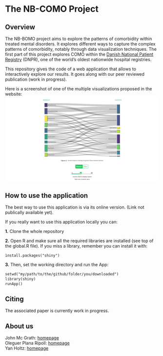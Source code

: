 The NB-COMO Project
===================



Overview
--------
The NB-BOMO project aims to explore the patterns of comorbidity within treated mental disorders. It explores different ways to capture the complex patterns of comorbidity, notably through data visualization techniques. The first part of this project explores COMO within the [Danish National Patient Registry](https://www.ncbi.nlm.nih.gov/pmc/articles/PMC4655913/) (DNPR), one of the world’s oldest nationwide hospital registries.

This repository gives the code of a web application that allows to interactively explore our results. It goes along with our peer reviewed publication (work in progress).

Here is a screenshot of one of the multiple visualizations proposed in the website:
![fig1](www/Screen_Shot_ShinyCOMO.png)





How to use the application
--------
The best way to use this application is via its online version. (Link not publically available yet).

If you really want to use this application locally you can:

**1.** Clone the whole repository

**2.** Open R and make sure all the required libraries are installed (see top of the global.R file). If you miss a library, remember you can install it with:
```
ìnstall.packages("shiny")
```

**3.**
Then, set the working directory and run the App:
```
setwd("my/path/to/the/github/folder/you/downloaded")
library(shiny)
runApp()
```



Citing 
--------
The associated paper is currently work in progress. 



About us
--------

John Mc Grath: [homepage](http://researchers.uq.edu.au/researcher/6724)   
Oleguer Plana Ripoll: [homepage](https://www.researchgate.net/profile/Oleguer_Plana-Ripoll)  
Yan Holtz: [homepage](https://holtzyan.wordpress.com)  
  

